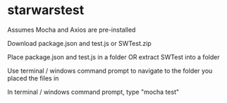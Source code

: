 # starwarstest

Assumes Mocha and Axios are pre-installed

Download package.json and test.js or SWTest.zip

Place package.json and test.js in a folder OR extract SWTest into a folder

Use terminal / windows command prompt to navigate to the folder you placed the files in

In terminal / windows command prompt, type "mocha test"

